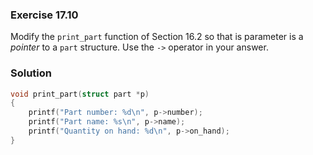 ### Exercise 17.10

Modify the `print_part` function of Section 16.2 so that is parameter is a
*pointer* to a `part` structure. Use the `->` operator in your answer.

### Solution

```c
void print_part(struct part *p)
{
    printf("Part number: %d\n", p->number);
    printf("Part name: %s\n", p->name);
    printf("Quantity on hand: %d\n", p->on_hand);
}
```

